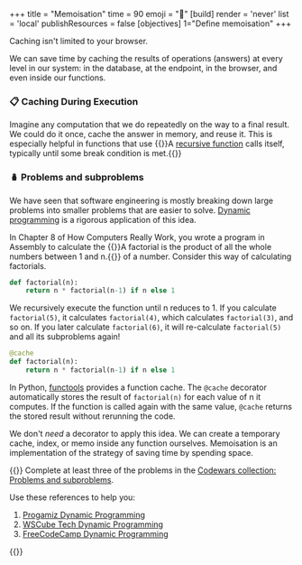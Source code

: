 +++
title = "Memoisation"
time = 90
emoji = "📝"
[build]
  render = 'never'
  list = 'local'
  publishResources = false
[objectives]
    1="Define memoisation"
+++

Caching isn't limited to your browser. 

We can save time by caching the results of operations (answers) at every level in our system: in the database, at the endpoint, in the browser, and even inside our functions. 

### 📋 Caching During Execution

Imagine any computation that we do repeatedly on the way to a final result. We could do it once, cache the answer in memory, and reuse it. This is especially helpful in functions that use {{<tooltip title="recursion">}}A [recursive function](https://developer.mozilla.org/en-US/docs/Glossary/Recursion) calls itself, typically until some break condition is met.{{</tooltip>}}

### 🪆 Problems and subproblems

We have seen that software engineering is mostly breaking down large problems into smaller problems that are easier to solve. [Dynamic programming](https://www.wscubetech.com/resources/dsa/dynamic-programming) is a rigorous application of this idea. 

In Chapter 8 of How Computers Really Work, you wrote a program in Assembly to calculate the {{<tooltip title="factorial">}}A factorial is the product of all the whole numbers between 1 and n.{{</tooltip>}} of a number. Consider this way of calculating factorials.

```python
def factorial(n):
    return n * factorial(n-1) if n else 1
```

We recursively execute the function until n reduces to 1. If you calculate `factorial(5)`, it calculates `factorial(4)`, which calculates `factorial(3)`, and so on. If you later calculate `factorial(6)`, it will re-calculate `factorial(5)` and all its subproblems again!

```python
@cache
def factorial(n):
    return n * factorial(n-1) if n else 1
```

In Python, [functools](https://docs.python.org/3/library/functools.html) provides a function cache. The `@cache` decorator automatically stores the result of `factorial(n)` for each value of n it computes. If the function is called again with the same value, `@cache` returns the stored result without rerunning the code. 

We don't _need_ a decorator to apply this idea. We can create a temporary cache, index, or memo inside any function ourselves.  Memoisation is an implementation of the strategy of saving time by spending space. 

{{<note type="activity">}}
Complete at least three of the problems in the [Codewars collection: Problems and subproblems](https://www.codewars.com/collections/cyf-interview-prep-problems-and-sub-problems).

Use these references to help you:
1. [Progamiz Dynamic Programming](https://www.programiz.com/dsa/dynamic-programming)
1. [WSCube Tech Dynamic Programming](https://www.wscubetech.com/resources/dsa/dynamic-programming)
1. [FreeCodeCamp Dynamic Programming](https://www.youtube.com/watch?v=oBt53YbR9Kk)

{{</note>}}
